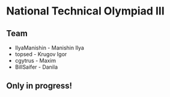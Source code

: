 # National Technical Olympiad III
## Team
- IlyaManishin - Manishin Ilya
- topsed - Krugov Igor
- cgytrus - Maxim
- BillSaifer - Danila
## Only in progress!
